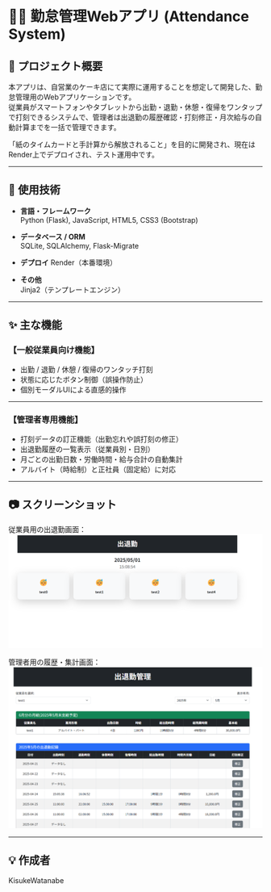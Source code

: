 # 👨‍💼 勤怠管理Webアプリ (Attendance System)

## 🌟 プロジェクト概要

本アプリは、自営業のケーキ店にて実際に運用することを想定して開発した、勤怠管理用のWebアプリケーションです。  
従業員がスマートフォンやタブレットから出勤・退勤・休憩・復帰をワンタップで打刻できるシステムで、管理者は出退勤の履歴確認・打刻修正・月次給与の自動計算までを一括で管理できます。

「紙のタイムカードと手計算から解放されること」を目的に開発され、現在はRender上でデプロイされ、テスト運用中です。

---

## 🔧 使用技術

- **言語・フレームワーク**  
  Python (Flask), JavaScript, HTML5, CSS3 (Bootstrap)

- **データベース / ORM**  
  SQLite, SQLAlchemy, Flask-Migrate

- **デプロイ**
  Render（本番環境）

- **その他**  
  Jinja2（テンプレートエンジン）

---

## ✨ 主な機能

### 【一般従業員向け機能】
- 出勤 / 退勤 / 休憩 / 復帰のワンタッチ打刻
- 状態に応じたボタン制御（誤操作防止）
- 個別モーダルUIによる直感的操作

---

### 【管理者専用機能】
- 打刻データの訂正機能（出勤忘れや誤打刻の修正）
- 出退勤履歴の一覧表示（従業員別・日別）
- 月ごとの出勤日数・労働時間・給与合計の自動集計
- アルバイト（時給制）と正社員（固定給）に対応

---

## 📷 スクリーンショット

従業員用の出退勤画面：  
![出退勤画面](img/index.png)

管理者用の履歴・集計画面：  
![管理者画面](img/timepage.png)


---

## 💡 作成者

KisukeWatanabe
